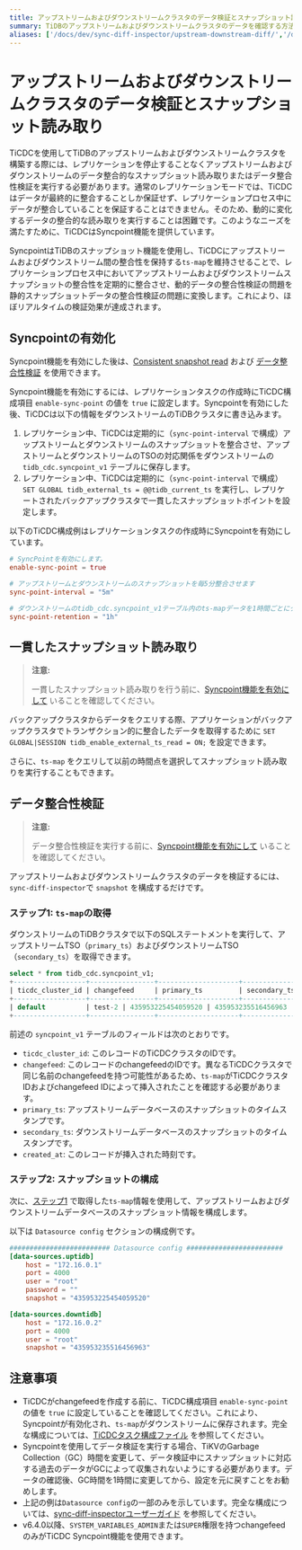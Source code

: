 ```yaml
---
title: アップストリームおよびダウンストリームクラスタのデータ検証とスナップショット読み取り
summary: TiDBのアップストリームおよびダウンストリームクラスタのデータを確認する方法を学ぶ。
aliases: ['/docs/dev/sync-diff-inspector/upstream-downstream-diff/','/docs/dev/reference/tools/sync-diff-inspector/tidb-diff/', '/tidb/dev/upstream-downstream-diff']
---
```


# アップストリームおよびダウンストリームクラスタのデータ検証とスナップショット読み取り

TiCDCを使用してTiDBのアップストリームおよびダウンストリームクラスタを構築する際には、レプリケーションを停止することなくアップストリームおよびダウンストリームのデータ整合的なスナップショット読み取りまたはデータ整合性検証を実行する必要があります。通常のレプリケーションモードでは、TiCDCはデータが最終的に整合することしか保証せず、レプリケーションプロセス中にデータが整合していることを保証することはできません。そのため、動的に変化するデータの整合的な読み取りを実行することは困難です。このようなニーズを満たすために、TiCDCはSyncpoint機能を提供しています。

SyncpointはTiDBのスナップショット機能を使用し、TiCDCにアップストリームおよびダウンストリーム間の整合性を保持する`ts-map`を維持させることで、レプリケーションプロセス中においてアップストリームおよびダウンストリームスナップショットの整合性を定期的に整合させ、動的データの整合性検証の問題を静的スナップショットデータの整合性検証の問題に変換します。これにより、ほぼリアルタイムの検証効果が達成されます。

## Syncpointの有効化

Syncpoint機能を有効にした後は、[Consistent snapshot read](#consistent-snapshot-read) および [データ整合性検証](#data-consistency-validation) を使用できます。

Syncpoint機能を有効にするには、レプリケーションタスクの作成時にTiCDC構成項目 `enable-sync-point` の値を `true` に設定します。Syncpointを有効にした後、TiCDCは以下の情報をダウンストリームのTiDBクラスタに書き込みます。

1. レプリケーション中、TiCDCは定期的に（`sync-point-interval` で構成）アップストリームとダウンストリームのスナップショットを整合させ、アップストリームとダウンストリームのTSOの対応関係をダウンストリームの `tidb_cdc.syncpoint_v1` テーブルに保存します。
2. レプリケーション中、TiCDCは定期的に（`sync-point-interval` で構成） `SET GLOBAL tidb_external_ts = @@tidb_current_ts` を実行し、レプリケートされたバックアップクラスタで一貫したスナップショットポイントを設定します。

以下のTiCDC構成例はレプリケーションタスクの作成時にSyncpointを有効にしています。

```toml
# SyncPointを有効にします。
enable-sync-point = true

# アップストリームとダウンストリームのスナップショットを毎5分整合させます
sync-point-interval = "5m"

# ダウンストリームのtidb_cdc.syncpoint_v1テーブル内のts-mapデータを1時間ごとにクリーンアップします
sync-point-retention = "1h"
```

## 一貫したスナップショット読み取り

> **注意:**
>
> 一貫したスナップショット読み取りを行う前に、[Syncpoint機能を有効にして](#enable-syncpoint) いることを確認してください。

バックアップクラスタからデータをクエリする際、アプリケーションがバックアップクラスタでトランザクション的に整合したデータを取得するために `SET GLOBAL|SESSION tidb_enable_external_ts_read = ON;` を設定できます。

さらに、`ts-map` をクエリして以前の時間点を選択してスナップショット読み取りを実行することもできます。

## データ整合性検証

> **注意:**
>
> データ整合性検証を実行する前に、[Syncpoint機能を有効にして](#enable-syncpoint) いることを確認してください。

アップストリームおよびダウンストリームクラスタのデータを検証するには、`sync-diff-inspector`で `snapshot` を構成するだけです。

### ステップ1: `ts-map`の取得

ダウンストリームのTiDBクラスタで以下のSQLステートメントを実行して、アップストリームTSO（`primary_ts`）およびダウンストリームTSO（`secondary_ts`）を取得できます。

```sql
select * from tidb_cdc.syncpoint_v1;
+------------------+----------------+--------------------+--------------------+---------------------+
| ticdc_cluster_id | changefeed     | primary_ts         | secondary_ts       | created_at          |
+------------------+----------------+--------------------+--------------------+---------------------+
| default          | test-2 | 435953225454059520 | 435953235516456963 | 2022-09-13 08:40:15 |
+------------------+----------------+--------------------+--------------------+---------------------+
```

前述の `syncpoint_v1` テーブルのフィールドは次のとおりです。

- `ticdc_cluster_id`: このレコードのTiCDCクラスタのIDです。
- `changefeed`: このレコードのchangefeedのIDです。異なるTiCDCクラスタで同じ名前のchangefeedを持つ可能性があるため、`ts-map`がTiCDCクラスタIDおよびchangefeed IDによって挿入されたことを確認する必要があります。
- `primary_ts`: アップストリームデータベースのスナップショットのタイムスタンプです。
- `secondary_ts`: ダウンストリームデータベースのスナップショットのタイムスタンプです。
- `created_at`: このレコードが挿入された時刻です。

### ステップ2: スナップショットの構成

次に、[ステップ1](#step-1-obtain-ts-map) で取得した`ts-map`情報を使用して、アップストリームおよびダウンストリームデータベースのスナップショット情報を構成します。

以下は `Datasource config` セクションの構成例です。

```toml
######################### Datasource config ########################
[data-sources.uptidb]
    host = "172.16.0.1"
    port = 4000
    user = "root"
    password = ""
    snapshot = "435953225454059520"

[data-sources.downtidb]
    host = "172.16.0.2"
    port = 4000
    user = "root"
    snapshot = "435953235516456963"
```

## 注意事項

- TiCDCがchangefeedを作成する前に、TiCDC構成項目 `enable-sync-point` の値を `true` に設定していることを確認してください。これにより、Syncpointが有効化され、`ts-map`がダウンストリームに保存されます。完全な構成については、[TiCDCタスク構成ファイル](/ticdc/ticdc-changefeed-config.md) を参照してください。
- Syncpointを使用してデータ検証を実行する場合、TiKVのGarbage Collection（GC）時間を変更して、データ検証中にスナップショットに対応する過去のデータがGCによって収集されないようにする必要があります。データの確認後、GC時間を1時間に変更してから、設定を元に戻すことをお勧めします。
- 上記の例は`Datasource config`の一部のみを示しています。完全な構成については、[sync-diff-inspectorユーザーガイド](/sync-diff-inspector/sync-diff-inspector-overview.md) を参照してください。
- v6.4.0以降、`SYSTEM_VARIABLES_ADMIN`または`SUPER`権限を持つchangefeedのみがTiCDC Syncpoint機能を使用できます。